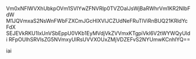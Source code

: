 Vm0xNFlWVXhUbkpOVm1SVlYwZFNVRlp0TVZOalJsWjBaRWhrVm1KR2NIbFdW
M1JQVmxaS2NsWnFWbFZXCmJGcHlXVlJCZUdNeFRuTlViRnBUQ21KRldYcFdX
SEJEVkRKU1IxUnVSbEppU0VKb1EyMVdjVkZVVmxKTgpiVkl6V2tWYWQyUldi
RFpOUlhSRVlsZG5NVmxyUlRsUVVXOUxZMjVDZEFvS2NYUmwKCnhlYQ==

iai